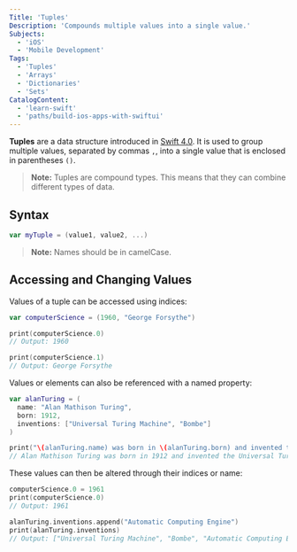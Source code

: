 ```yaml
---
Title: 'Tuples'
Description: 'Compounds multiple values into a single value.'
Subjects:
  - 'iOS'
  - 'Mobile Development'
Tags:
  - 'Tuples'
  - 'Arrays'
  - 'Dictionaries'
  - 'Sets'
CatalogContent:
  - 'learn-swift'
  - 'paths/build-ios-apps-with-swiftui'
---
```


**Tuples** are a data structure introduced in [Swift 4.0](https://www.swift.org/blog/swift-4.0-released/). It is used to group multiple values, separated by commas `,`, into a single value that is enclosed in parentheses `()`.

> **Note:** Tuples are compound types. This means that they can combine different types of data.

## Syntax

```swift
var myTuple = (value1, value2, ...)
```

> **Note:** Names should be in camelCase.

## Accessing and Changing Values

Values of a tuple can be accessed using indices:

```swift
var computerScience = (1960, "George Forsythe")

print(computerScience.0)
// Output: 1960

print(computerScience.1)
// Output: George Forsythe
```

Values or elements can also be referenced with a named property:

```swift
var alanTuring = (
  name: "Alan Mathison Turing",
  born: 1912,
  inventions: ["Universal Turing Machine", "Bombe"]
)

print("\(alanTuring.name) was born in \(alanTuring.born) and invented the \(alanTuring.inventions[0]).")
// Alan Mathison Turing was born in 1912 and invented the Universal Turing Machine.
```

These values can then be altered through their indices or name:

```swift
computerScience.0 = 1961
print(computerScience.0)
// Output: 1961

alanTuring.inventions.append("Automatic Computing Engine")
print(alanTuring.inventions)
// Output: ["Universal Turing Machine", "Bombe", "Automatic Computing Engine"]
```
